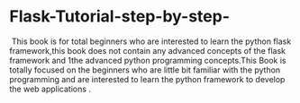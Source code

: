 # Flask-Tutorial-step-by-step-
​ This book is for total beginners who are interested to learn the python flask framework,this book does not contain any advanced concepts of the flask framework and 1the advanced python programming concepts.This Book is totally focused on the beginners who are little bit familiar with the python programming and are interested to learn the python framework to develop the web applications .
